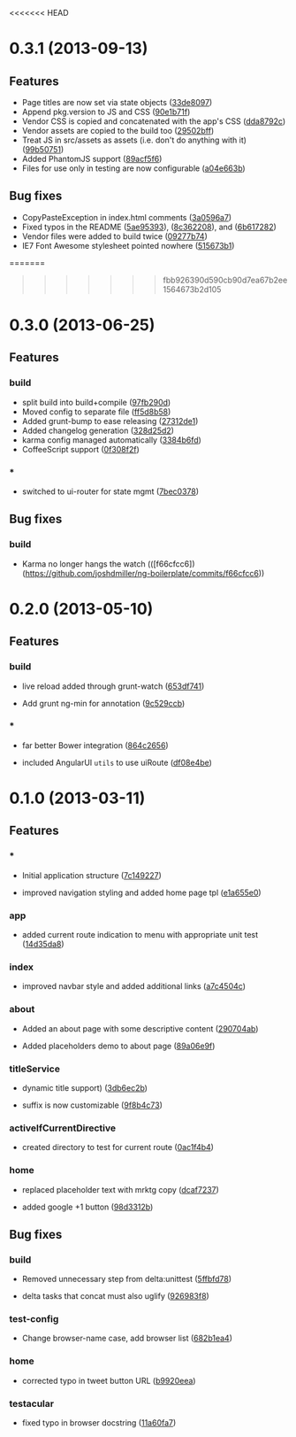 <<<<<<< HEAD
# 0.3.1 (2013-09-13)

## Features

* Page titles are now set via state objects ([33de8097](git@github.com:joshdmiller/ng-boilerplate/commit/33de8097))
* Append pkg.version to JS and CSS ([90e1b71f](git@github.com:joshdmiller/ng-boilerplate/commit/90e1b71f))
* Vendor CSS is copied and concatenated with the app's CSS ([dda8792c](git@github.com:joshdmiller/ng-boilerplate/commit/dda8792c))
* Vendor assets are copied to the build too ([29502bff](git@github.com:joshdmiller/ng-boilerplate/commit/29502bff))
* Treat JS in src/assets as assets (i.e. don't do anything with it) ([99b50751](git@github.com:joshdmiller/ng-boilerplate/commit/99b50751))
* Added PhantomJS support ([89acf5f6](git@github.com:joshdmiller/ng-boilerplate/commit/89acf5f6))
* Files for use only in testing are now configurable ([a04e663b](git@github.com:joshdmiller/ng-boilerplate/commit/a04e663b))

## Bug fixes

* CopyPasteException in index.html comments ([3a0596a7](git@github.com:joshdmiller/ng-boilerplate/commit/3a0596a7))
* Fixed typos in the README ([5ae95393](git@github.com:joshdmiller/ng-boilerplate/commit/5ae95393)), ([8c362208](git@github.com:joshdmiller/ng-boilerplate/commit/8c362208)), and ([6b617282](git@github.com:joshdmiller/ng-boilerplate/commit/6b617282))
* Vendor files were added to build twice ([09277b74](git@github.com:joshdmiller/ng-boilerplate/commit/09277b74))
* IE7 Font Awesome stylesheet pointed nowhere ([515673b1](git@github.com:joshdmiller/ng-boilerplate/commit/515673b1))

=======
>>>>>>> fbb926390d590cb90d7ea67b2ee1564673b2d105
# 0.3.0 (2013-06-25)

## Features
### build

* split build into build+compile ([97fb290d](https://github.com/joshdmiller/ng-boilerplate/commits/97fb290d))
* Moved config to separate file ([ff5d8b58](https://github.com/joshdmiller/ng-boilerplate/commits/ff5d8b58))
* Added grunt-bump to ease releasing ([27312de1](https://github.com/joshdmiller/ng-boilerplate/commits/27312de1))
* Added changelog generation ([328d25d2](https://github.com/joshdmiller/ng-boilerplate/commits/328d25d2))
* karma config managed automatically ([3384b6fd](https://github.com/joshdmiller/ng-boilerplate/commits/3384b6fd))
* CoffeeScript support ([0f308f2f](https://github.com/joshdmiller/ng-boilerplate/commits/0f308f2f))

### *

* switched to ui-router for state mgmt ([7bec0378](https://github.com/joshdmiller/ng-boilerplate/commits/7bec0378))

## Bug fixes
### build

* Karma no longer hangs the watch (([f66cfcc6])(https://github.com/joshdmiller/ng-boilerplate/commits/f66cfcc6))



# 0.2.0 (2013-05-10)

## Features
### build

* live reload added through grunt-watch ([653df741](https://github.com/joshdmiller/ng-boilerplate/commits/653df741))

* Add grunt ng-min for annotation ([9c529ccb](https://github.com/joshdmiller/ng-boilerplate/commits/9c529ccb))

### *

* far better Bower integration ([864c2656](https://github.com/joshdmiller/ng-boilerplate/commits/864c2656))

* included AngularUI `utils` to use uiRoute ([df08e4be](https://github.com/joshdmiller/ng-boilerplate/commits/df08e4be))






# 0.1.0 (2013-03-11)

## Features
### *

* Initial application structure ([7c149227](https://github.com/joshdmiller/ng-boilerplate/commits/7c149227))

* improved navigation styling and added home page tpl ([e1a655e0](https://github.com/joshdmiller/ng-boilerplate/commits/e1a655e0))

### app

* added current route indication to menu with appropriate unit test ([14d35da8](https://github.com/joshdmiller/ng-boilerplate/commits/14d35da8))

### index

* improved navbar style and added additional links ([a7c4504c](https://github.com/joshdmiller/ng-boilerplate/commits/a7c4504c))

### about

* Added an about page with some descriptive content ([290704ab](https://github.com/joshdmiller/ng-boilerplate/commits/290704ab))

* Added placeholders demo to about page ([89a06e9f](https://github.com/joshdmiller/ng-boilerplate/commits/89a06e9f))

### titleService

* dynamic title support) ([3db6ec2b](https://github.com/joshdmiller/ng-boilerplate/commits/3db6ec2b))

* suffix is now customizable ([9f8b4c73](https://github.com/joshdmiller/ng-boilerplate/commits/9f8b4c73))

### activeIfCurrentDirective

* created directory to test for current route ([0ac1f4b4](https://github.com/joshdmiller/ng-boilerplate/commits/0ac1f4b4))

### home

* replaced placeholder text with mrktg copy ([dcaf7237](https://github.com/joshdmiller/ng-boilerplate/commits/dcaf7237))

* added google +1 button ([98d3312b](https://github.com/joshdmiller/ng-boilerplate/commits/98d3312b))



## Bug fixes
### build

* Removed unnecessary step from delta:unittest ([5ffbfd78](https://github.com/joshdmiller/ng-boilerplate/commits/5ffbfd78))

* delta tasks that concat must also uglify ([926983f8](https://github.com/joshdmiller/ng-boilerplate/commits/926983f8))

### test-config

* Change browser-name case, add browser list ([682b1ea4](https://github.com/joshdmiller/ng-boilerplate/commits/682b1ea4))

### home

* corrected typo in tweet button URL ([b9920eea](https://github.com/joshdmiller/ng-boilerplate/commits/b9920eea))

### testacular

* fixed typo in browser docstring ([11a60fa7](https://github.com/joshdmiller/ng-boilerplate/commits/11a60fa7))




